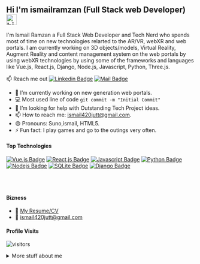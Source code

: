 ## Hi I'm ismailramzan (Full Stack web Developer) <img src="https://user-images.githubusercontent.com/1303154/88677602-1635ba80-d120-11ea-84d8-d263ba5fc3c0.gif" width="28px" alt="hi">

I'm Ismail Ramzan a Full Stack Web Developer and Tech Nerd who spends most of time on new technologies relarted to the AR/VR, webXR and web portals. I am currently working on 3D objects/models, Virtual Reality, Augment Reality and content management system on the web portals by using webXR technologies by using some of the frameworks and languages like Vue.js, React.js, Django, Node.js, Javascript, Python, Three.js.

:mailbox: Reach me out
 [![Linkedin Badge](https://img.shields.io/badge/-ismailramzan-0e76a8?style=flat&labelColor=0e76a8&logo=linkedin&logoColor=white)](https://www.linkedin.com/in/ismail-ramzan-20a897156/) [![Mail Badge](https://img.shields.io/badge/-ismailramzan-c0392b?style=flat&labelColor=c0392b&logo=gmail&logoColor=white)](mailto:ismail420jutt@gmail.com)

<!-- TODO: Add last video link -->

- 🔭 I’m currently working on new generation web portals.
- :computer: Most used line of code `git commit -m "Initial Commit"`
- 🤔 I’m looking for help with Outstanding Tech Project ideas.
- 📫 How to reach me: ismail420jutt@gmail.com.
- 😄 Pronouns: Suno,ismail, HTML5.
- ⚡ Fun fact: I play games and go to the outings very often.

#### Top Technologies

<!-- TODO: Make technologies links takes you to repositories -->

[![Vue.js Badge](https://img.shields.io/badge/Vue.js-35495E?style=for-the-badge&logo=vuedotjs&logoColor=4FC08D)](#) [![React.js Badge](https://img.shields.io/badge/React.js-35495E?style=for-the-badge&logo=react&logoColor=4FC08D)](#) [![Javascript Badge](https://img.shields.io/badge/-Javascript-F0DB4F?style=for-the-badge&labelColor=black&logo=javascript&logoColor=F0DB4F)](#) [![Python Badge](https://img.shields.io/badge/Python-3776AB?style=for-the-badge&logo=python&logoColor=white)](#) [![Nodejs Badge](https://img.shields.io/badge/-Nodejs-3C873A?style=for-the-badge&labelColor=black&logo=node.js&logoColor=3C873A)](#) [![SQLite Badge](https://img.shields.io/badge/SQLite-07405E?style=for-the-badge&logo=sqlite&logoColor=white)](#) [![Django Badge](https://img.shields.io/badge/Django-092E20?style=for-the-badge&logo=django&logoColor=green)](#)


<br />
<br />

#### Bizness
- :paperclip: [My Resume/CV](https://github.com/ismailramzan/ismailramzan/blob/master/Resume.pdf)
- :email: ismail420jutt@gmail.com


#### Profile Visits 

![visitors](https://visitor-badge.glitch.me/badge?page_id=ismailramzan.ismailramzan)

<details>
<summary>
  More stuff about me
</summary>

<br >

I love to work on the web technologies and APIs. Also, It's my passion to work on the next generation technologies like AR/VR that keeps me motivated towards the webXR and web portals related to this!


#### Github Stats

![ismailramzan's github stats](https://github-readme-stats.vercel.app/api?username=ismailramzan&show_icons=true&theme=tokyonight&count_private=true)

</details>
